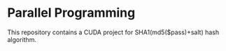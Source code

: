 # Parallel Programming
This repository contains a CUDA project for SHA1(md5($pass)+salt) hash algorithm.
